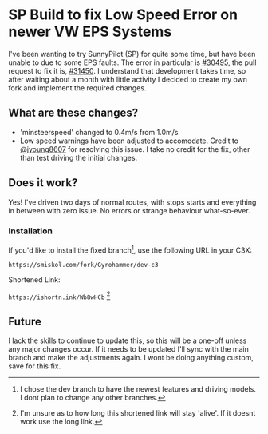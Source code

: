 # SP Build to fix Low Speed Error on newer VW EPS Systems

I've been wanting to try SunnyPilot (SP) for quite some time, but have been unable to due to some EPS faults. The error in particular is [#30495](https://github.com/commaai/openpilot/issues/30495), the pull request to fix it is, [#31450](https://github.com/commaai/openpilot/pull/31450). I understand that development takes time, so after waiting about a month with little activity I decided to create my own fork and implement the required changes. 

## What are these changes?
 - 'minsteerspeed' changed to 0.4m/s from 1.0m/s
 - Low speed warnings have been adjusted to accomodate.
Credit to [@jyoung8607](https://github.com/jyoung8607) for resolving this issue. I take no credit for the fix, other than test driving the initial changes.

## Does it work? 

Yes! I've driven two days of normal routes, with stops starts and everything in between with zero issue. No errors or strange behaviour what-so-ever. 

### Installation
If you'd like to install the fixed branch[^1], use the following URL in your C3X:

``` https://smiskol.com/fork/Gyrohammer/dev-c3 ```

Shortened Link:

``` https://ishortn.ink/Wb8wHCb ``` [^2]

## Future
I lack the skills to continue to update this, so this will be a one-off unless any major changes occur. If it needs to be updated I'll sync with the main branch and make the adjustments again. I wont be doing anything custom, save for this fix.

[^1]: I chose the dev branch to have the newest features and driving models. I dont plan to change any other branches.
[^2]: I'm unsure as to how long this shortened link will stay 'alive'. If it doesnt work use the long link.
